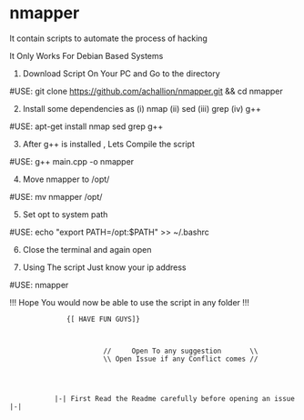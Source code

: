 # nmapper
It contain scripts to automate the process of hacking

It Only Works For Debian Based Systems

1. Download Script On Your PC and Go to the directory

#USE:
git clone https://github.com/achallion/nmapper.git && cd nmapper


2. Install some dependencies as 
   (i)   nmap
   (ii)  sed
   (iii) grep
   (iv)  g++

#USE:
apt-get install nmap sed grep g++

3. After g++ is installed , Lets Compile the script

#USE:
g++ main.cpp -o nmapper

4. Move nmapper to /opt/

#USE:
mv nmapper /opt/

5. Set opt to system path 
      
#USE:
echo "export PATH=/opt:\$PATH" >> ~/.bashrc

6. Close the terminal and again open

7. Using The script
Just know your ip address

#USE:
nmapper <ip address>



   !!! Hope You would now be able to use the script in any folder !!!


                  {[ HAVE FUN GUYS]}
                  
                  
       
                           //     Open To any suggestion       \\
                           \\ Open Issue if any Conflict comes //
                           
                           
                           
                      
               |-| First Read the Readme carefully before opening an issue |-|
   
